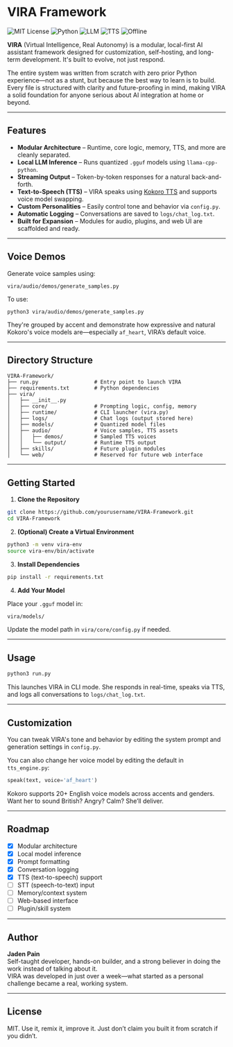 # VIRA Framework

![MIT License](https://img.shields.io/badge/license-MIT-green)
![Python](https://img.shields.io/badge/python-3.10+-blue)
![LLM](https://img.shields.io/badge/LLM-Mistral_7B-critical)
![TTS](https://img.shields.io/badge/TTS-Kokoro-purple)
![Offline](https://img.shields.io/badge/cloud-free-lightgrey)

**VIRA** (Virtual Intelligence, Real Autonomy) is a modular, local-first AI assistant framework designed for customization, self-hosting, and long-term development. It's built to evolve, not just respond.

The entire system was written from scratch with zero prior Python experience—not as a stunt, but because the best way to learn is to build. Every file is structured with clarity and future-proofing in mind, making VIRA a solid foundation for anyone serious about AI integration at home or beyond.

---

## Features

- **Modular Architecture** – Runtime, core logic, memory, TTS, and more are cleanly separated.
- **Local LLM Inference** – Runs quantized `.gguf` models using `llama-cpp-python`.
- **Streaming Output** – Token-by-token responses for a natural back-and-forth.
- **Text-to-Speech (TTS)** – VIRA speaks using [Kokoro TTS](https://huggingface.co/hexgrad/Kokoro-82M) and supports voice model swapping.
- **Custom Personalities** – Easily control tone and behavior via `config.py`.
- **Automatic Logging** – Conversations are saved to `logs/chat_log.txt`.
- **Built for Expansion** – Modules for audio, plugins, and web UI are scaffolded and ready.

---

## Voice Demos

Generate voice samples using:

```
vira/audio/demos/generate_samples.py
```
To use:

```
python3 vira/audio/demos/generate_samples.py
```

They're grouped by accent and demonstrate how expressive and natural Kokoro's voice models are—especially `af_heart`, VIRA’s default voice.

---

## Directory Structure

```
VIRA-Framework/
├── run.py                  # Entry point to launch VIRA
├── requirements.txt        # Python dependencies
├── vira/
│   ├── __init__.py
│   ├── core/               # Prompting logic, config, memory
│   ├── runtime/            # CLI launcher (vira.py)
│   ├── logs/               # Chat logs (output stored here)
│   ├── models/             # Quantized model files
│   ├── audio/              # Voice samples, TTS assets
│   │   ├── demos/          # Sampled TTS voices
│   │   └── output/         # Runtime TTS output
│   ├── skills/             # Future plugin modules
│   └── web/                # Reserved for future web interface
```

---

## Getting Started

1. **Clone the Repository**

```bash
git clone https://github.com/yourusername/VIRA-Framework.git
cd VIRA-Framework
```

2. **(Optional) Create a Virtual Environment**

```bash
python3 -m venv vira-env
source vira-env/bin/activate
```

3. **Install Dependencies**

```bash
pip install -r requirements.txt
```

4. **Add Your Model**

Place your `.gguf` model in:

```bash
vira/models/
```

Update the model path in `vira/core/config.py` if needed.

---

## Usage

```bash
python3 run.py
```

This launches VIRA in CLI mode. She responds in real-time, speaks via TTS, and logs all conversations to `logs/chat_log.txt`.

---

## Customization

You can tweak VIRA's tone and behavior by editing the system prompt and generation settings in `config.py`.

You can also change her voice model by editing the default in `tts_engine.py`:
```python
speak(text, voice='af_heart')
```

Kokoro supports 20+ English voice models across accents and genders. Want her to sound British? Angry? Calm? She’ll deliver.

---

## Roadmap

- [x] Modular architecture
- [x] Local model inference
- [x] Prompt formatting
- [x] Conversation logging
- [x] TTS (text-to-speech) support
- [ ] STT (speech-to-text) input
- [ ] Memory/context system
- [ ] Web-based interface
- [ ] Plugin/skill system

---

## Author

**Jaden Pain**  
Self-taught developer, hands-on builder, and a strong believer in doing the work instead of talking about it.  
VIRA was developed in just over a week—what started as a personal challenge became a real, working system.

---

## License

MIT. Use it, remix it, improve it. Just don’t claim you built it from scratch if you didn’t.